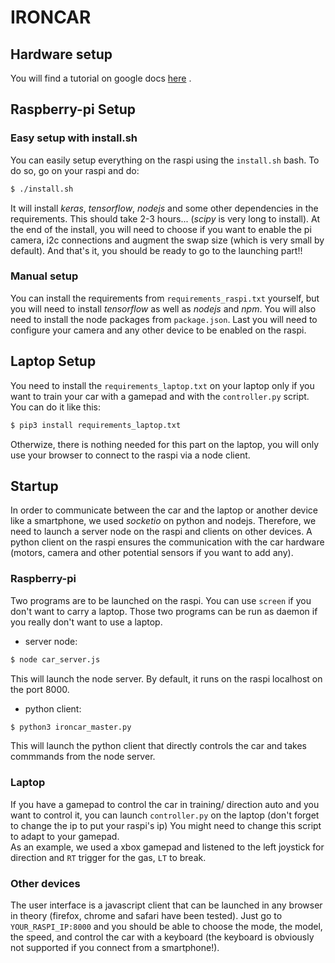 # IRONCAR

## Hardware setup

You will find a tutorial on google docs [here](https://docs.google.com/document/d/1jyRhlbmthMA_DuuulYnzUT38okIF_KFZH0a4hh8NCg8/edit?usp=sharing)  .

## Raspberry-pi Setup
### Easy setup with install.sh

You can easily setup everything on the raspi using the `install.sh` bash. To do so, go on your raspi and do:
``` sh
$ ./install.sh
```

It will install *keras*, *tensorflow*, *nodejs* and some other dependencies in the requirements. This should take 2-3 hours... (*scipy* is very long to install). At the end of the install, you will need to choose if you want to enable the pi camera, i2c connections and augment the swap size (which is very small by default). 
And that's it, you should be ready to go to the launching part!!

### Manual setup

You can install the requirements from `requirements_raspi.txt` yourself, but you will need to install *tensorflow* as well as *nodejs* and *npm*. You will also need to install the node packages from `package.json`. 
Last you will need to configure your camera and any other device to be enabled on the raspi. 

## Laptop Setup
You need to install the `requirements_laptop.txt` on your laptop only if you want to train your car with a gamepad and with the `controller.py` script. You can do it like this:
``` sh
$ pip3 install requirements_laptop.txt
```
Otherwize, there is nothing needed for this part on the laptop, you will only use your browser to connect to the raspi via a node client. 

## Startup
In order to communicate between the car and the laptop or another device like a smartphone,
we used *socketio* on python and nodejs. Therefore, we need to launch a server node on the raspi
and clients on other devices. A python client on the raspi ensures the communication with the 
car hardware (motors, camera  and other potential sensors if you want to add any).


### Raspberry-pi
Two programs are to be launched on the raspi. You can use `screen` if you don't want to carry 
a laptop. Those two programs can be run as daemon if you really don't want to use a laptop. 

* server node: 
``` sh
$ node car_server.js
``` 
This will launch the node server. By default, it runs on 
the raspi localhost on the port 8000. 
* python client: 
``` sh
$ python3 ironcar_master.py
``` 
This will launch the python client that directly
controls the car and takes commmands from the node server.

### Laptop
If you have a gamepad to control the car in training/ direction auto and you want to control it, you can launch `controller.py` on the laptop (don't forget to change the ip to put your raspi's ip)
You might need to change this script to adapt to your gamepad.  
As an example, we used a xbox gamepad and listened to the left joystick for direction and `RT` trigger for the gas, `LT` to break. 

### Other devices
The user interface is a javascript client that can be launched in any browser in theory 
(firefox, chrome and safari have been tested). Just go to `YOUR_RASPI_IP:8000` and you should be able to 
choose the mode, the model, the speed, and control the car with a keyboard (the keyboard is obviously not supported if you connect from a smartphone!).
